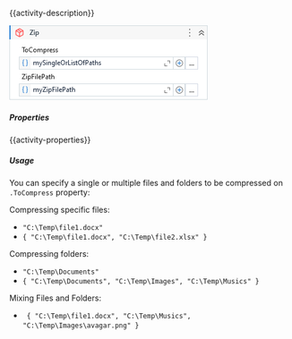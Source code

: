 {{activity-description}}

![](../img/activities/Zip.png)

##### Properties

{{activity-properties}}

##### Usage

You can specify a single or multiple files and folders to be compressed on `.ToCompress` property:

Compressing specific files:

- `"C:\Temp\file1.docx"`
- `{ "C:\Temp\file1.docx", "C:\Temp\file2.xlsx" }`

Compressing folders:

- `"C:\Temp\Documents"`
- `{ "C:\Temp\Documents", "C:\Temp\Images", "C:\Temp\Musics" }`

Mixing Files and Folders:

- ` { "C:\Temp\file1.docx", "C:\Temp\Musics", "C:\Temp\Images\avagar.png" }`